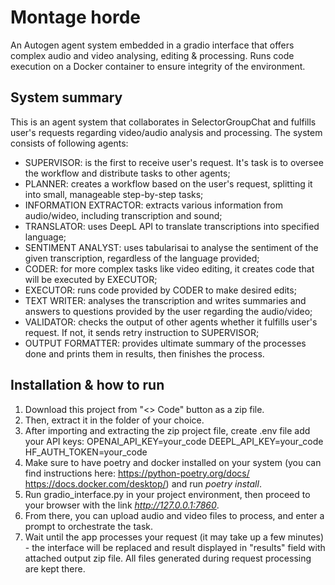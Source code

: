 # Montage horde
An Autogen agent system embedded in a gradio interface that offers complex audio and video analysing, editing & processing. Runs code execution on a Docker container to ensure integrity of the environment.

## System summary
This is an agent system that collaborates in SelectorGroupChat and fulfills user's requests regarding video/audio analysis and processing. The system consists of following agents:
- SUPERVISOR: is the first to receive user's request. It's task is to oversee the workflow and distribute tasks to other agents;
- PLANNER: creates a workflow based on the user's request, splitting it into small, manageable step-by-step tasks;
- INFORMATION EXTRACTOR: extracts various information from audio/wideo, including transcription and sound;
- TRANSLATOR: uses DeepL API to translate transcriptions into specified language;
- SENTIMENT ANALYST: uses tabularisai to analyse the sentiment of the given transcription, regardless of the language provided;
- CODER: for more complex tasks like video editing, it creates code that will be executed by EXECUTOR;
- EXECUTOR: runs code provided by CODER to make desired edits;
- TEXT WRITER: analyses the transcription and writes summaries and answers to questions provided by the user regarding the audio/video;
- VALIDATOR: checks the output of other agents whether it fulfills user's request. If not, it sends retry instruction to SUPERVISOR;
- OUTPUT FORMATTER: provides ultimate summary of the processes done and prints them in results, then finishes the process.

## Installation & how to run
1. Download this project from "<> Code" button as a zip file.
2. Then, extract it in the folder of your choice.
3. After importing and extracting the zip project file, create .env file add your API keys: 
OPENAI_API_KEY=your_code
DEEPL_API_KEY=your_code
HF_AUTH_TOKEN=your_code
4. Make sure to have poetry and docker installed on your system (you can find instructions here: https://python-poetry.org/docs/ https://docs.docker.com/desktop/) and run *poetry install*.
6. Run gradio_interface.py in your project environment, then proceed to your browser with the link *http://127.0.0.1:7860*.
7. From there, you can upload audio and video files to process, and enter a prompt to orchestrate the task.
8. Wait until the app processes your request (it may take up a few minutes) - the interface will be replaced and result displayed in "results" field with attached output zip file. All files generated during request processing are kept there.
